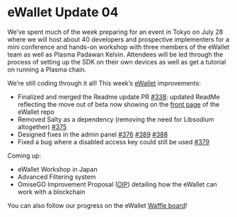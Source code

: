 # eWallet Update 04

We’ve spent much of the week preparing for an event in Tokyo on July 28 where we will host about 40 developers and prospective implementers for a mini conference and hands-on workshop with three members of the eWallet team as well as Plasma Padawan Kelvin. Attendees will be led through the process of setting up the SDK on their own devices as well as get a tutorial on running a Plasma chain.

We’re still coding through it all! This week’s [eWallet](https://github.com/omisego/ewallet/) improvements:

* Finalized and merged the Readme update PR [\#338](https://github.com/omisego/ewallet/pull/338): updated ReadMe reflecting the move out of beta now showing on the [front page](https://github.com/omisego/ewallet) of the eWallet repo
* Removed Salty as a dependency \(removing the need for Libsodium altogether\) [\#375](https://github.com/omisego/ewallet/pull/375)
* Designed fixes in the admin panel [\#376](https://github.com/omisego/ewallet/pull/376) [\#389](https://github.com/omisego/ewallet/pull/389) [\#388](https://github.com/omisego/ewallet/pull/388)
* Fixed a bug where a disabled access key could still be used [\#379](https://github.com/omisego/ewallet/pull/379)

Coming up:

* eWallet Workshop in Japan
* Advanced Filtering system
* OmiseGO Improvement Proposal \([OIP](https://github.com/omisego/OIP)\) detailing how the eWallet can work with a blockchain

You can also follow our progress on the eWallet [Waffle board](https://waffle.io/omisego/ewallet)!

